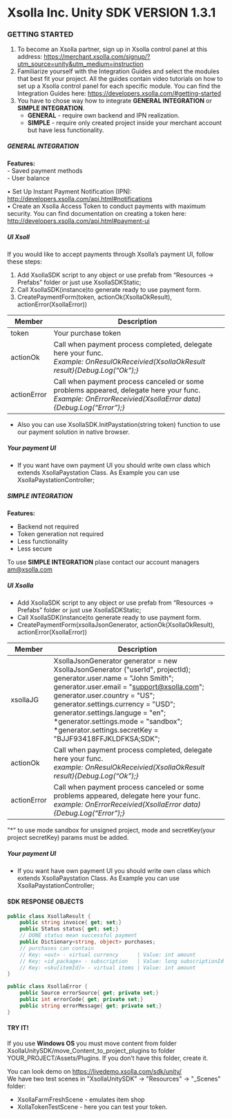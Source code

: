 # Xsolla Inc. Unity SDK VERSION 1.3.1

### GETTING STARTED

1. To become an Xsolla partner, sign up in Xsolla control panel at this address: https://merchant.xsolla.com/signup/?utm_source=unity&utm_medium=instruction  
2. Familiarize yourself with the Integration Guides and select the modules that best fit your project. All the guides contain video tutorials on how to set up a Xsolla control panel for each specific module. You can find the Integration Guides here: https://developers.xsolla.com/#getting-started
3. You have to chose way how to integrate **GENERAL INTEGRATION** or **SIMPLE INTEGRATION**.  
    - **GENERAL** - require own backend and IPN realization. 
    - **SIMPLE** - require only created project inside your merchant account but have less functionality.
##### GENERAL INTEGRATION
**Features:**  
    - Saved payment methods  
    - User balance

• Set Up Instant Payment Notification (IPN): http://developers.xsolla.com/api.html#notifications  
• Create an Xsolla Access Token to conduct payments with maximum security. You can find documentation on creating a token here: http://developers.xsolla.com/api.html#payment-ui

##### UI Xsoll

If you would like to accept payments through Xsolla’s payment UI, follow these steps:  
 1. Add XsollaSDK script to any object or use prefab from “Resources -> Prefabs” folder or just use XsollaSDKStatic;  
 2. Call XsollaSDK(instance)to generate ready to use payment form.  
 3. CreatePaymentForm(token, actionOk(XsollaOkResult), actionError(XsollaError))  
 


|Member   | Description|
|------   | -----------|
|token    | Your purchase token 
|actionOk | Call when payment process completed, delegate here your func.<br>*Example: OnResulOkReceivied(XsollaOkResult result){Debug.Log(“Ok”);}* |
|actionError | Call when payment process canceled or some problems appeared, delegate here your func.<br>*Example: OnErrorReceivied(XsollaError data){Debug.Log(“Error”);}*|

 - Also you can use XsollaSDK.InitPaystation(string token) function to use our payment solution in native browser.

##### Your payment UI
 - If you want have own payment UI you should write own class which extends XsollaPaystation Class.
As Example you can use XsollaPaystationController;

##### SIMPLE INTEGRATION

**Features:**
 - Backend not required
 - Token generation not required
 - Less functionality
 - Less secure

To use **SIMPLE INTEGRATION** plase contact our account managers am@xsolla.com

##### UI Xsolla

- Add XsollaSDK script to any object or use prefab from “Resources -> Prefabs” folder or just use XsollaSDKStatic;  
- Call XsollaSDK(instance)to generate ready to use payment form.  
- CreatePaymentForm(xsollaJsonGenerator, actionOk(XsollaOkResult), actionError(XsollaError)) 
 
|Member | Description |
|------ | -----------|
|xsollaJG | XsollaJsonGenerator generator = new XsollaJsonGenerator ("userId", projectId);<br> generator.user.name = "John Smith";<br> generator.user.email = "support@xsolla.com";<br> generator.user.country = "US";<br> generator.settings.currency = "USD";<br> generator.settings.languge = "en";<br> *generator.settings.mode = "sandbox";<br> *generator.settings.secretKey = "BJJF93418FFJKLDFKSA;SDK";
|actionOk | Call when payment process completed, delegate here your func.<br> *example: OnResulOkReceivied(XsollaOkResult result){Debug.Log(“Ok”);}*|
|actionError | Call when payment process canceled or some problems appeared, delegate here your func.<br> *example: OnErrorReceivied(XsollaError data){Debug.Log(“Error”);}*|

"*"  to use mode sandbox for unsigned project, mode and secretKey(your project secretKey) params must be added. 

##### Your payment UI
 - If you want have own payment UI you should write own class which extends XsollaPaystation Class.
As Example you can use XsollaPaystationController;

#### SDK RESPONSE OBJECTS

```cs
public class XsollaResult {
    public string invoice{ get; set;}
    public Status status{ get; set;}
    // DONE status mean successful payment
    public Dictionary<string, object> purchases;
    // purchases can contain 
    // Key: «out» - virtual currency      | Value: int amount
    // Key: «id_package» - subscription   | Value: long subscriptionId
    // Key: «sku[itemId]» - virtual items | Value: int amount
}
```
```cs
public class XsollaError {
    public Source errorSource{ get; private set;}
    public int errorCode{ get; private set;}
    public string errorMessage{ get; private set;}
}
```

#### TRY IT!

If you use **Windows OS** you must move content from folder XsollaUnitySDK/move_Content_to_project_plugins to folder YOUR_PROJECT/Assets/Plugins. 
If you don’t have this folder, create it.

You can look demo on https://livedemo.xsolla.com/sdk/unity/  
We have two test scenes in "XsollaUnitySDK" -> "Resources" -> "_Scenes" folder:  
- XsollaFarmFreshScene - emulates item shop  
- XollaTokenTestScene - here you can test your token.


